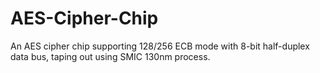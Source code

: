 # AES-Cipher-Chip
An AES cipher chip supporting 128/256 ECB mode with 8-bit half-duplex data bus, taping out using SMIC 130nm process.
